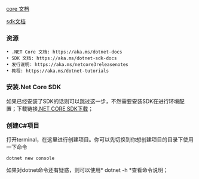 
[core 文档](https://docs.microsoft.com/zh-cn/dotnet/core/)

[sdk文档](https://docs.microsoft.com/zh-cn/dotnet/core/tools/index?tabs=netcore2x)

### 资源

    • .NET Core 文档: https://aka.ms/dotnet-docs
    • SDK 文档: https://aka.ms/dotnet-sdk-docs
    • 发行说明: https://aka.ms/netcore3releasenotes
    • 教程: https://aka.ms/dotnet-tutorials

### 安装.Net Core SDK
如果已经安装了SDK的话则可以跳过这一步，不然需要安装SDK在进行环境配置；下载链接[.NET CORE SDK下载](https://dotnet.microsoft.com/learn/dotnet/hello-world-tutorial/install)；

### 创建C#项目

打开terminal，在这里进行创建项目。你可以先切换到你想创建项目的目录下使用一下命令
```SHELL
dotnet new console
```

如果对dotnet命令还有疑惑，则可以使用* dotnet -h *查看命令说明；